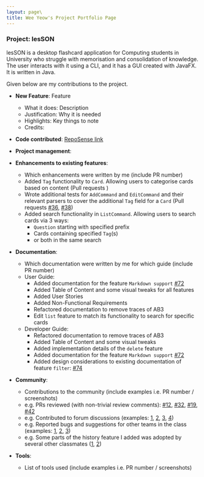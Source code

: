 ```yaml
---
layout: page\
title: Wee Yeow's Project Portfolio Page
---
```


### Project: lesSON

lesSON is a desktop flashcard application for Computing students in University who struggle with
memorisation and consolidation of knowledge. The user interacts with it using a CLI, and it has a
GUI created with JavaFX. It is written in Java.

Given below are my contributions to the project.

* **New Feature**: Feature
  * What it does: Description
  * Justification: Why it is needed
  * Highlights: Key things to note
  * Credits:

* **Code contributed**: [RepoSense link](https://nus-cs2103-ay2324s1.github.io/tp-dashboard/?search=weeweh&breakdown=true)

* **Project management**:

* **Enhancements to existing features**:
  * Which enhancements were written by me (include PR number)
  * Added `Tag` functionality to `Card`. Allowing users to categorise cards based on content (Pull requests )
  * Wrote additional tests for `AddCommand` and `EditCommand` and their relevant parsers to cover the
  additional `Tag` field for a `Card` (Pull requests [\#36](), [\#38]())
  * Added search functionality in `ListCommand`. Allowing users to search cards via 3 ways:
    * `Question` starting with specified prefix
    * Cards containing specified `Tag`(s)
    * or both in the same search

* **Documentation**:
  * Which documentation were written by me for which guide (include PR number)
  * User Guide:
    * Added documentation for the feature `Markdown support` [\#72]()
    * Added Table of Content and some visual tweaks for all features
    * Added User Stories
    * Added Non-Functional Requirements
    * Refactored documentation to remove traces of AB3
    * Edit `list` feature to match its functionality to search for specific cards
  * Developer Guide:
    * Refactored documentation to remove traces of AB3
    * Added Table of Content and some visual tweaks
    * Added implementation details of the `delete` feature
    * Added documentation for the feature `Markdown support` [\#72]()
    * Added design considerations to existing documentation of feature `filter`: [\#74]()

* **Community**:
  * Contributions to the community (include examples i.e. PR number / screenshots)
  * e.g. PRs reviewed (with non-trivial review comments): [\#12](), [\#32](), [\#19](), [\#42]()
  * e.g. Contributed to forum discussions (examples: [1](), [2](), [3](), [4]())
  * e.g. Reported bugs and suggestions for other teams in the class (examples: [1](), [2](), [3]())
  * e.g. Some parts of the history feature I added was adopted by several other classmates ([1](), [2]())

* **Tools**:
  * List of tools used (include examples i.e. PR number / screenshots)
